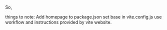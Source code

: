 So,

things to note:
Add homepage to package.json
set base in vite.config.js
use workflow and instructions provided by vite website.
